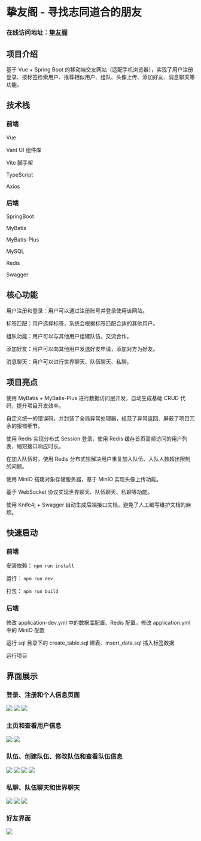 # 挚友阁 - 寻找志同道合的朋友
### 在线访问地址：[挚友阁](http://zhiyouge.top) 
## 项目介绍
基于 Vue + Spring Boot 的移动端交友网站（适配手机浏览器），实现了用户注册登录、按标签检索用户、推荐相似用户、组队、头像上传、添加好友、消息聊天等功能。
## 技术栈
### 前端
Vue

Vant UI 组件库

Vite 脚手架

TypeScript

Axios
### 后端
SpringBoot

MyBatis

MyBatis-Plus

MySQL

Redis

Swagger
## 核心功能
用户注册和登录：用户可以通过注册账号并登录使用该网站。

标签匹配：用户选择标签，系统会根据标签匹配合适的其他用户。

组队功能：用户可以与其他用户组建队伍，交流合作。

添加好友：用户可以向其他用户发送好友申请，添加对方为好友。

消息聊天：用户可以进行世界聊天、队伍聊天、私聊。
## 项目亮点
使用 MyBatis + MyBatis-Plus 进行数据访问层开发，自动生成基础 CRUD 代码，提升项目开发效率。

自定义统一的错误码，并封装了全局异常处理器，规范了异常返回、屏蔽了项目冗余的报错细节。

使用 Redis 实现分布式 Session 登录，使用 Redis 缓存首页高频访问的用户列表，缩短接口响应时长。

在加入队伍时，使用 Redis 分布式锁解决用户重复加入队伍、入队人数超出限制的问题。

使用 MinIO 搭建对象存储服务器，基于 MinIO 实现头像上传功能。

基于 WebSocket 协议实现世界聊天、队伍聊天、私聊等功能。

使用 Knife4j + Swagger 自动生成后端接口文档，避免了人工编写维护文档的麻烦。
## 快速启动
### 前端
安装依赖：
`npm run install`

运行：
`npm run dev`

打包：
`npm run build`
### 后端

修改 application-dev.yml 中的数据库配置、Redis 配置，修改 application.yml 中的 MinIO 配置

运行 sql 目录下的 create_table.sql 建表、insert_data.sql 插入标签数据

运行项目
## 界面展示
### 登录、注册和个人信息页面
<img src="https://github.com/zyf127/partner-match/blob/main/img/1.png" />
<img src="https://github.com/zyf127/partner-match/blob/main/img/2.png" />
<img src="https://github.com/zyf127/partner-match/blob/main/img/3.png" />

### 主页和查看用户信息
<img src="https://github.com/zyf127/partner-match/blob/main/img/4.png" />
<img src="https://github.com/zyf127/partner-match/blob/main/img/5.png" />

### 队伍、创建队伍、修改队伍和查看队伍信息
<img src="https://github.com/zyf127/partner-match/blob/main/img/6.png" />
<img src="https://github.com/zyf127/partner-match/blob/main/img/7.png" />
<img src="https://github.com/zyf127/partner-match/blob/main/img/8.png" />
<img src="https://github.com/zyf127/partner-match/blob/main/img/9.png" />

### 私聊、队伍聊天和世界聊天
<img src="https://github.com/zyf127/partner-match/blob/main/img/10.png" />
<img src="https://github.com/zyf127/partner-match/blob/main/img/11.png" />
<img src="https://github.com/zyf127/partner-match/blob/main/img/12.png" />

### 好友界面
<img src="https://github.com/zyf127/partner-match/blob/main/img/13.png" />
